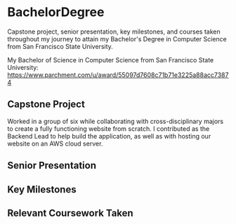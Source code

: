 # BachelorDegree

Capstone project, senior presentation, key milestones, and courses taken throughout my journey to attain my Bachelor's Degree in Computer Science from San Francisco State University.

My Bachelor of Science in Computer Science from San Francisco State University: https://www.parchment.com/u/award/55097d7608c71b71e3225a88acc73874

## Capstone Project

Worked in a group of six while collaborating with cross-disciplinary majors to create a fully functioning website from scratch. I contributed as the Backend Lead to help build the application, as well as with hosting our website on an AWS cloud server.


## Senior Presentation


## Key Milestones


## Relevant Coursework Taken


 
